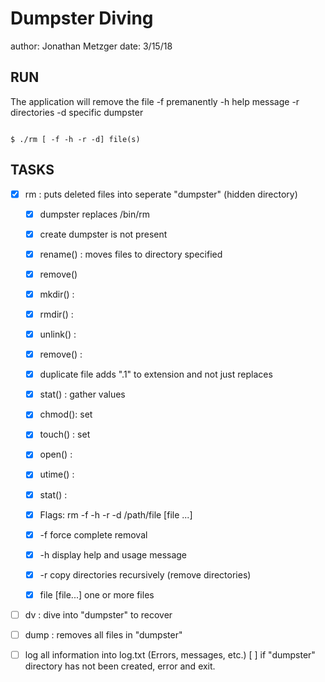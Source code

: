 # Dumpster Diving
author: Jonathan Metzger
date: 3/15/18

## RUN

The application will remove the file
 -f premanently
 -h help message
 -r directories
 -d specific dumpster

```

$ ./rm [ -f -h -r -d] file(s)

```

## TASKS

- [x] rm : puts deleted files into seperate "dumpster" (hidden directory)

	- [x] dumpster replaces /bin/rm
	- [x] create dumpster is not present
	- [x] rename() : moves files to directory specified
	- [x] remove()
	- [x] mkdir() :
	- [x] rmdir() :
	- [x] unlink() : 
	- [x] remove() :
	- [x] duplicate file adds ".1" to extension and not just replaces
	- [x] stat() : gather values 
	- [x] chmod(): set
	- [x] touch() : set
	- [x] open() :
	- [x] utime() :
	- [x] stat() :

	- [x] Flags: rm -f -h -r -d /path/file [file ...]
	- [x] -f force complete removal
	- [x] -h display help and usage message
	- [x] -r copy directories recursively (remove directories)
	- [x] file [file...] one or more files

- [ ] dv : dive into "dumpster" to recover 


- [ ] dump : removes all files in "dumpster"

- [ ] log all information into log.txt (Errors, messages, etc.)
 [ ] if "dumpster" directory has not been created, error and exit.
